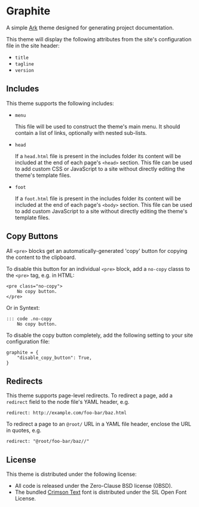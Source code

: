 # Graphite

[1]: https://github.com/dmulholl/ark
[2]: https://fonts.google.com/specimen/Crimson+Text

A simple [Ark][1] theme designed for generating project documentation.

This theme will display the following attributes from the site's configuration
file in the site header:

* `title`
* `tagline`
* `version`


## Includes

This theme supports the following includes:

* `menu`

    This file will be used to construct the theme's main menu. It should contain
    a list of links, optionally with nested sub-lists.

* `head`

    If a `head.html` file is present in the includes folder its content will be
    included at the end of each page's `<head>` section. This file can be used
    to add custom CSS or JavaScript to a site without directly editing the
    theme's template files.

* `foot`

    If a `foot.html` file is present in the includes folder its content will
    be included at the end of each page's `<body>` section. This file can be
    used to add custom JavaScript to a site without directly editing the
    theme's template files.


## Copy Buttons

All `<pre>` blocks get an automatically-generated 'copy' button for copying the
content to the clipboard.

To disable this button for an individual `<pre>` block, add a `no-copy` classs
to the `<pre>` tag, e.g. in HTML:

    <pre class="no-copy">
        No copy button.
    </pre>

Or in Syntext:

    ::: code .no-copy
        No copy button.

To disable the copy button completely, add the following setting to your site
configuration file:

    graphite = {
        "disable_copy_button": True,
    }


## Redirects

This theme supports page-level redirects. To redirect a page, add a `redirect` field to the node file's YAML header, e.g.

    redirect: http://example.com/foo-bar/baz.html

To redirect a page to an `@root/` URL in a YAML file header, enclose the URL in quotes, e.g.

    redirect: "@root/foo-bar/baz//"


## License

This theme is distributed under the following license:

* All code is released under the Zero-Clause BSD license (0BSD).
* The bundled [Crimson Text][2] font is distributed under the SIL Open Font
  License.
